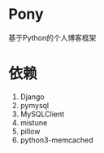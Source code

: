 # Pony
基于Python的个人博客框架

# 依赖
1. Django
2. pymysql
3. MySQLClient
4. mistune
5. pillow
6. python3-memcached
